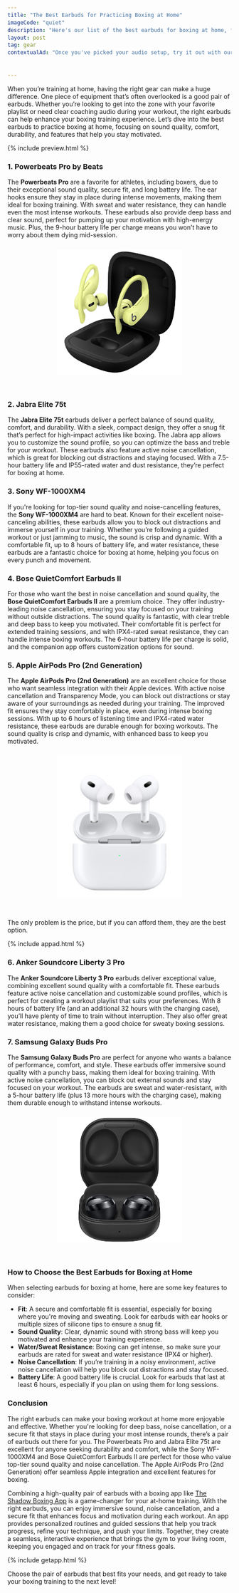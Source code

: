 ```yaml
---
title: "The Best Earbuds for Practicing Boxing at Home"
imageCode: "quiet"
description: "Here's our list of the best earbuds for boxing at home, from Powerbeats Pro to Apple AirPods Pro, with features like noise cancellation, secure fit, and great sound quality."
layout: post
tag: gear
contextualAd: "Once you've picked your audio setup, try it out with our boxing app now for free. It will call out punches and act like a virtual coach."


---
```


When you’re training at home, having the right gear can make a huge difference. One piece of equipment that’s often overlooked is a good pair of earbuds. Whether you’re looking to get into the zone with your favorite playlist or need clear coaching audio during your workout, the right earbuds can help enhance your boxing training experience. Let’s dive into the best earbuds to practice boxing at home, focusing on sound quality, comfort, durability, and features that help you stay motivated.

{% include preview.html %}

### 1. **Powerbeats Pro by Beats**

The **Powerbeats Pro** are a favorite for athletes, including boxers, due to their exceptional sound quality, secure fit, and long battery life. The ear hooks ensure they stay in place during intense movements, making them ideal for boxing training. With sweat and water resistance, they can handle even the most intense workouts. These earbuds also provide deep bass and clear sound, perfect for pumping up your motivation with high-energy music. Plus, the 9-hour battery life per charge means you won’t have to worry about them dying mid-session.

<div style='text-align: center'><img src='/assets/v2/earbuds/beats.jpg' style='width: 280px;margin: 10px 0px 30px 0px; border: 1px solid #fff;' alt='Earbuds for boxing'/></div>

### 2. **Jabra Elite 75t**

The **Jabra Elite 75t** earbuds deliver a perfect balance of sound quality, comfort, and durability. With a sleek, compact design, they offer a snug fit that’s perfect for high-impact activities like boxing. The Jabra app allows you to customize the sound profile, so you can optimize the bass and treble for your workout. These earbuds also feature active noise cancellation, which is great for blocking out distractions and staying focused. With a 7.5-hour battery life and IP55-rated water and dust resistance, they’re perfect for boxing at home.

### 3. **Sony WF-1000XM4**

If you're looking for top-tier sound quality and noise-cancelling features, the **Sony WF-1000XM4** are hard to beat. Known for their excellent noise-canceling abilities, these earbuds allow you to block out distractions and immerse yourself in your training. Whether you’re following a guided workout or just jamming to music, the sound is crisp and dynamic. With a comfortable fit, up to 8 hours of battery life, and water resistance, these earbuds are a fantastic choice for boxing at home, helping you focus on every punch and movement.

### 4. **Bose QuietComfort Earbuds II**

For those who want the best in noise cancellation and sound quality, the **Bose QuietComfort Earbuds II** are a premium choice. They offer industry-leading noise cancellation, ensuring you stay focused on your training without outside distractions. The sound quality is fantastic, with clear treble and deep bass to keep you motivated. Their comfortable fit is perfect for extended training sessions, and with IPX4-rated sweat resistance, they can handle intense boxing workouts. The 6-hour battery life per charge is solid, and the companion app offers customization options for sound.

### 5. **Apple AirPods Pro (2nd Generation)**

The **Apple AirPods Pro (2nd Generation)** are an excellent choice for those who want seamless integration with their Apple devices. With active noise cancellation and Transparency Mode, you can block out distractions or stay aware of your surroundings as needed during your training. The improved fit ensures they stay comfortably in place, even during intense boxing sessions. With up to 6 hours of listening time and IPX4-rated water resistance, these earbuds are durable enough for boxing workouts. The sound quality is crisp and dynamic, with enhanced bass to keep you motivated.

<div style='text-align: center'><img src='/assets/v2/earbuds/airpods.jpg' style='width: 280px;margin: 10px 0px 30px 0px; border: 1px solid #fff;' alt='Earbuds for boxing'/></div>

The only problem is the price, but if you can afford them, they are the best option.

{% include appad.html %}

### 6. **Anker Soundcore Liberty 3 Pro**

The **Anker Soundcore Liberty 3 Pro** earbuds deliver exceptional value, combining excellent sound quality with a comfortable fit. These earbuds feature active noise cancellation and customizable sound profiles, which is perfect for creating a workout playlist that suits your preferences. With 8 hours of battery life (and an additional 32 hours with the charging case), you’ll have plenty of time to train without interruption. They also offer great water resistance, making them a good choice for sweaty boxing sessions.

### 7. **Samsung Galaxy Buds Pro**

The **Samsung Galaxy Buds Pro** are perfect for anyone who wants a balance of performance, comfort, and style. These earbuds offer immersive sound quality with a punchy bass, making them ideal for boxing training. With active noise cancellation, you can block out external sounds and stay focused on your workout. The earbuds are sweat and water-resistant, with a 5-hour battery life (plus 13 more hours with the charging case), making them durable enough to withstand intense workouts.

<div style='text-align: center'><img src='/assets/v2/earbuds/samsung.jpg' style='width: 280px;margin: 10px 0px 30px 0px; border: 1px solid #fff;' alt='Earbuds for boxing'/></div>

### How to Choose the Best Earbuds for Boxing at Home

When selecting earbuds for boxing at home, here are some key features to consider:

- **Fit**: A secure and comfortable fit is essential, especially for boxing where you're moving and sweating. Look for earbuds with ear hooks or multiple sizes of silicone tips to ensure a snug fit.
- **Sound Quality**: Clear, dynamic sound with strong bass will keep you motivated and enhance your training experience.
- **Water/Sweat Resistance**: Boxing can get intense, so make sure your earbuds are rated for sweat and water resistance (IPX4 or higher).
- **Noise Cancellation**: If you’re training in a noisy environment, active noise cancellation will help you block out distractions and stay focused.
- **Battery Life**: A good battery life is crucial. Look for earbuds that last at least 6 hours, especially if you plan on using them for long sessions.

### Conclusion

The right earbuds can make your boxing workout at home more enjoyable and effective. Whether you're looking for deep bass, noise cancellation, or a secure fit that stays in place during your most intense rounds, there’s a pair of earbuds out there for you. The Powerbeats Pro and Jabra Elite 75t are excellent for anyone seeking durability and comfort, while the Sony WF-1000XM4 and Bose QuietComfort Earbuds II are perfect for those who value top-tier sound quality and noise cancellation. The Apple AirPods Pro (2nd Generation) offer seamless Apple integration and excellent features for boxing. 

Combining a high-quality pair of earbuds with a boxing app like [The Shadow Boxing App](/) is a game-changer for your at-home training. With the right earbuds, you can enjoy immersive sound, noise cancellation, and a secure fit that enhances focus and motivation during each workout. An app provides personalized routines and guided sessions that help you track progress, refine your technique, and push your limits. Together, they create a seamless, interactive experience that brings the gym to your living room, keeping you engaged and on track for your fitness goals.

{% include getapp.html %}

Choose the pair of earbuds that best fits your needs, and get ready to take your boxing training to the next level!